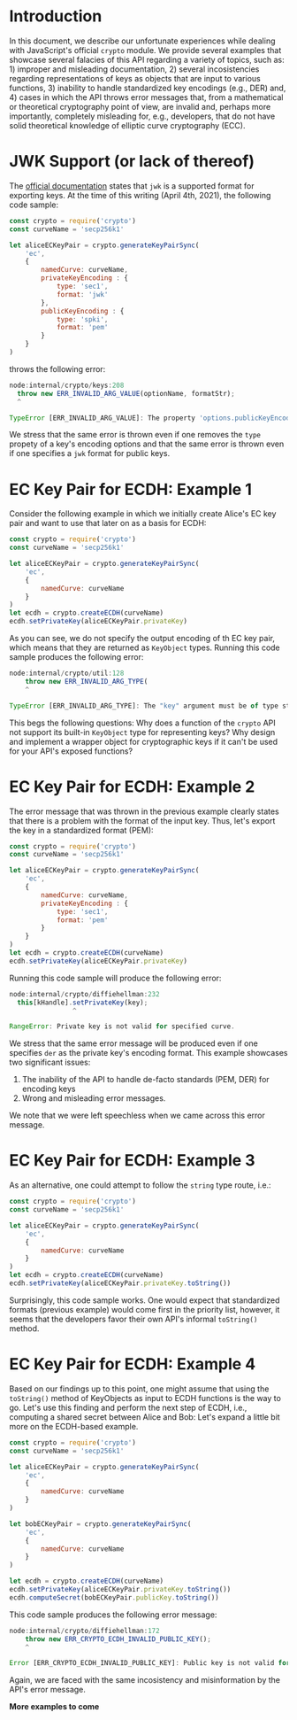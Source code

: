 # Introduction

In this document, we describe our unfortunate experiences while dealing with JavaScript's official `crypto` module. We provide several examples that showcase several falacies of this API regarding a variety of topics, such as: 1) improper and misleading documentation, 2) several incosistencies regarding representations of keys as objects that are input to various functions, 3) inability to handle standardized key encodings (e.g., DER) and, 4) cases in which the API throws error messages that, from a mathematical or theoretical cryptography point of view, are invalid and, perhaps more importantly, completely misleading for, e.g., developers, that do not have solid theoretical knowledge of elliptic curve cryptography (ECC).

# JWK Support (or lack of thereof)
The [official documentation](https://nodejs.org/api/crypto.html#crypto_keyobject_export_options) states that `jwk` is a supported format for exporting keys. At the time of this writing (April 4th, 2021), the following code sample:
```js
const crypto = require('crypto')
const curveName = 'secp256k1'

let aliceECKeyPair = crypto.generateKeyPairSync(
    'ec',
    {
        namedCurve: curveName,
        privateKeyEncoding : {
            type: 'sec1',
            format: 'jwk'
        },
        publicKeyEncoding : {
            type: 'spki',
            format: 'pem'
        }
    }
)
```
throws the following error:
```js
node:internal/crypto/keys:208
  throw new ERR_INVALID_ARG_VALUE(optionName, formatStr);
  ^

TypeError [ERR_INVALID_ARG_VALUE]: The property 'options.publicKeyEncoding.format' is invalid. Received 'jwk'
```
We stress that the same error is thrown even if one removes the `type` propety of a key's encoding options and that the same error is thrown even if one specifies a `jwk` format for public keys.

# EC Key Pair for ECDH: Example 1
Consider the following example in which we initially create Alice's EC key pair and want to use that later on as a basis for ECDH:

```js
const crypto = require('crypto')
const curveName = 'secp256k1'

let aliceECKeyPair = crypto.generateKeyPairSync(
    'ec',
    {
        namedCurve: curveName
    }
)
let ecdh = crypto.createECDH(curveName)
ecdh.setPrivateKey(aliceECKeyPair.privateKey)
```
As you can see, we do not specify the output encoding of th EC key pair, which means that they are returned as `KeyObject` types. Running this code sample produces the following error:

```js
node:internal/crypto/util:128
    throw new ERR_INVALID_ARG_TYPE(
    ^

TypeError [ERR_INVALID_ARG_TYPE]: The "key" argument must be of type string or an instance of ArrayBuffer, Buffer, TypedArray, or DataView. Received an instance of PrivateKeyObject
```
This begs the following questions: Why does a function of the `crypto` API not support its built-in `KeyObject` type for representing keys? Why design and implement a wrapper object for cryptographic keys if it can't be used for your API's exposed functions?

# EC Key Pair for ECDH: Example 2
The error message that was thrown in the previous example clearly states that there is a problem with the format of the input key. Thus, let's export the key in a standardized format (PEM):
```js
const crypto = require('crypto')
const curveName = 'secp256k1'

let aliceECKeyPair = crypto.generateKeyPairSync(
    'ec',
    {
        namedCurve: curveName,
        privateKeyEncoding : {
            type: 'sec1',
            format: 'pem'
        }
    }
)
let ecdh = crypto.createECDH(curveName)
ecdh.setPrivateKey(aliceECKeyPair.privateKey)
```
Running this code sample will produce the following error:

```js
node:internal/crypto/diffiehellman:232
  this[kHandle].setPrivateKey(key);
                ^

RangeError: Private key is not valid for specified curve.
```
We stress that the same error message will be produced even if one specifies `der` as the private key's encoding format. This example showcases two significant issues:
1. The inability of the API to handle de-facto standards (PEM, DER) for encoding keys
1. Wrong and misleading error messages.

We note that we were left speechless when we came across this error message.

# EC Key Pair for ECDH: Example 3
As an alternative, one could attempt to follow the `string` type route, i.e.:
```js
const crypto = require('crypto')
const curveName = 'secp256k1'

let aliceECKeyPair = crypto.generateKeyPairSync(
    'ec',
    {
        namedCurve: curveName
    }
)
let ecdh = crypto.createECDH(curveName)
ecdh.setPrivateKey(aliceECKeyPair.privateKey.toString())
```
Surprisingly, this code sample works. One would expect that standardized formats (previous example) would come first in the priority list, however, it seems that the developers favor their own API's informal `toString()` method.

# EC Key Pair for ECDH: Example 4
Based on our findings up to this point, one might assume that using the `toString()` method of KeyObjects as input to ECDH functions is the way to go. Let's use this finding and perform the next step of ECDH, i.e., computing a shared secret between Alice and Bob:
Let's expand a little bit more on the ECDH-based example. 
```js
const crypto = require('crypto')
const curveName = 'secp256k1'

let aliceECKeyPair = crypto.generateKeyPairSync(
    'ec',
    {
        namedCurve: curveName
    }
)

let bobECKeyPair = crypto.generateKeyPairSync(
    'ec',
    {
        namedCurve: curveName
    }
)

let ecdh = crypto.createECDH(curveName)
ecdh.setPrivateKey(aliceECKeyPair.privateKey.toString())
ecdh.computeSecret(bobECKeyPair.publicKey.toString())
```
This code sample produces the following error message:
```js
node:internal/crypto/diffiehellman:172
    throw new ERR_CRYPTO_ECDH_INVALID_PUBLIC_KEY();
    ^

Error [ERR_CRYPTO_ECDH_INVALID_PUBLIC_KEY]: Public key is not valid for specified curve
```
Again, we are faced with the same incosistency and misinformation by the API's error message.

**More examples to come**
